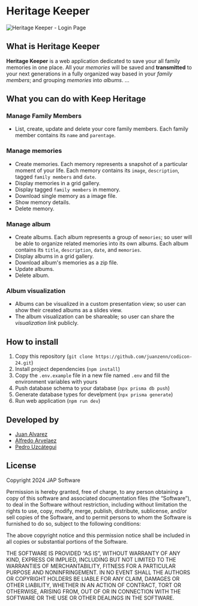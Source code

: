 # Heritage Keeper

![Heritage Keeper - Login Page](https://i.imgur.com/q4oZUJN.png)

## What is Heritage Keeper

**Heritage Keeper** is a web application dedicated to save your all family memories in one place. All your _memories_ will be saved and **transmitted** to your next generations in a fully organized way based in your _family members_; and grouping _memories_ into _albums_.
...

## What you can do with Keep Heritage

### Manage Family Members

- List, create, update and delete your core family members. Each family member contains its `name` and `parentage`.

### Manage memories

- Create memories. Each memory represents a snapshot of a particular moment of your life. Each memory contains its `image`, `description`, tagged `family members` and `date`.
- Display memories in a grid gallery.
- Display tagged `family members` in memory.
- Download single memory as a image file.
- Show memory details.
- Delete memory.

### Manage album

- Create albums. Each album represents a group of `memories`; so user will be able to organize related memories into its own albums. Each album contains its `title`, `description`, `date`, and `memories`.
- Display albums in a grid gallery.
- Download album's memories as a zip file.
- Update albums.
- Delete album.

### Album visualization

- Albums can be visualized in a custom presentation view; so user can show their created albums as a slides view.
- The album visualization can be shareable; so user can share the _visualization link_ publicly.

## How to install

1. Copy this repository (`git clone https://github.com/juanzenn/codicon-24.git`)
2. Install project dependencies (`npm install`)
3. Copy the `.env.example` file in a new file named `.env` and fill the environment variables with yours
4. Push database schema to your database (`npx prisma db push`)
5. Generate database types for develpment (`npx prisma generate`)
6. Run web application (`npm run dev`)

## Developed by

- [Juan Alvarez](https://github.com/juanzenn)
- [Alfredo Arvelaez](https://github.com/AlfredoPrograma)
- [Pedro Uzcátegui](https://github.com/pedrouzcategui)

## License

Copyright 2024 JAP Software

Permission is hereby granted, free of charge, to any person obtaining a copy of this software and associated documentation files (the “Software”), to deal in the Software without restriction, including without limitation the rights to use, copy, modify, merge, publish, distribute, sublicense, and/or sell copies of the Software, and to permit persons to whom the Software is furnished to do so, subject to the following conditions:

The above copyright notice and this permission notice shall be included in all copies or substantial portions of the Software.

THE SOFTWARE IS PROVIDED “AS IS”, WITHOUT WARRANTY OF ANY KIND, EXPRESS OR IMPLIED, INCLUDING BUT NOT LIMITED TO THE WARRANTIES OF MERCHANTABILITY, FITNESS FOR A PARTICULAR PURPOSE AND NONINFRINGEMENT. IN NO EVENT SHALL THE AUTHORS OR COPYRIGHT HOLDERS BE LIABLE FOR ANY CLAIM, DAMAGES OR OTHER LIABILITY, WHETHER IN AN ACTION OF CONTRACT, TORT OR OTHERWISE, ARISING FROM, OUT OF OR IN CONNECTION WITH THE SOFTWARE OR THE USE OR OTHER DEALINGS IN THE SOFTWARE.
